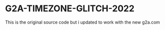 # G2A-TIMEZONE-GLITCH-2022
This is the original source code but i updated to work with the new g2a.com
